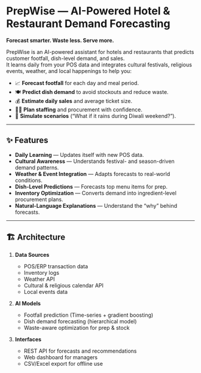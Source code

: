 # PrepWise — AI-Powered Hotel & Restaurant Demand Forecasting

**Forecast smarter. Waste less. Serve more.**

PrepWise is an AI-powered assistant for hotels and restaurants that predicts customer footfall, dish-level demand, and sales.  
It learns daily from your POS data and integrates cultural festivals, religious events, weather, and local happenings to help you:

- 📈 **Forecast footfall** for each day and meal period.
- 🍽 **Predict dish demand** to avoid stockouts and reduce waste.
- 💰 **Estimate daily sales** and average ticket size.
- 👩‍🍳 **Plan staffing** and procurement with confidence.
- 📅 **Simulate scenarios** (“What if it rains during Diwali weekend?”).

---

## ✨ Features

- **Daily Learning** — Updates itself with new POS data.
- **Cultural Awareness** — Understands festival- and season-driven demand patterns.
- **Weather & Event Integration** — Adapts forecasts to real-world conditions.
- **Dish-Level Predictions** — Forecasts top menu items for prep.
- **Inventory Optimization** — Converts demand into ingredient-level procurement plans.
- **Natural-Language Explanations** — Understand the “why” behind forecasts.

---

## 🏗 Architecture

1. **Data Sources**
   - POS/ERP transaction data
   - Inventory logs
   - Weather API
   - Cultural & religious calendar API
   - Local events data

2. **AI Models**
   - Footfall prediction (Time-series + gradient boosting)
   - Dish demand forecasting (hierarchical model)
   - Waste-aware optimization for prep & stock

3. **Interfaces**
   - REST API for forecasts and recommendations
   - Web dashboard for managers
   - CSV/Excel export for offline use
